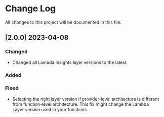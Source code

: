 # Change Log
All changes to this project will be documented in this file.

## [2.0.0] 2023-04-08

### Changed 
- Changed all Lambda Insights layer versions to the latest. 
### Added

### Fixed
- Selecting the right layer version if provider-level architecture is different from function-level architecture. This fix might change the Lambda Layer version used in your functions. 